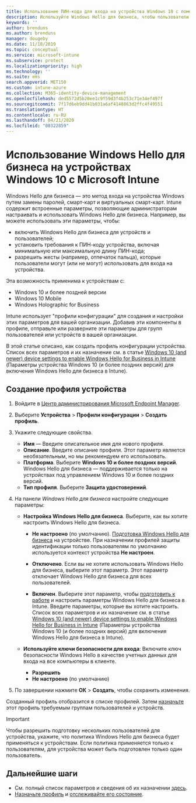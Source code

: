 ```yaml
---
title: Использование ПИН-кода для входа на устройства Windows 10 с помощью Microsoft Intune в Azure | Документация Майкрософт
description: Используйте Windows Hello для бизнеса, чтобы пользователи могли входить на устройства с помощью ПИН-кода, отпечатка пальца и т. д. С помощью этих параметров создайте профиль конфигурации защиты личных данных на устройствах Intune для Windows 10 и назначьте профиль группам пользователей и группам устройств.
keywords: ''
author: brenduns
ms.author: brenduns
manager: dougeby
ms.date: 11/18/2019
ms.topic: conceptual
ms.service: microsoft-intune
ms.subservice: protect
ms.localizationpriority: high
ms.technology: ''
ms.suite: ems
search.appverid: MET150
ms.custom: intune-azure
ms.collection: M365-identity-device-management
ms.openlocfilehash: ded5572d5b20ee1c9f59d3f4b253c71e34ef497f
ms.sourcegitcommit: 7f17d6eb9dd41b031a6af4148863d2ffc4f49551
ms.translationtype: HT
ms.contentlocale: ru-RU
ms.lasthandoff: 04/21/2020
ms.locfileid: "80322859"
---
```

# <a name="use-windows-hello-for-business-on-windows-10-devices-with-microsoft-intune"></a>Использование Windows Hello для бизнеса на устройствах Windows 10 с Microsoft Intune

Windows Hello для бизнеса — это метод входа на устройства Windows путем замены паролей, смарт-карт и виртуальных смарт-карт. Intune содержит встроенные параметры, позволяющие администраторам настраивать и использовать Windows Hello для бизнеса. Например, вы можете использовать эти параметры, чтобы:

- включить Windows Hello для бизнеса для устройств и пользователей;
- установить требования к ПИН-коду устройства, включая минимальную или максимальную длину ПИН-кода;
- разрешить жесты (например, отпечаток пальца), которые пользователи могут (или не могут) использовать для входа на устройства.

Эта возможность применима к устройствам с:

- Windows 10 и более поздней версии
- Windows 10 Mobile
- Windows Holographic for Business

Intune использует "профили конфигурации" для создания и настройки этих параметров для вашей организации. Добавив эти компоненты в профиле, отправьте или разверните эти параметры для групп пользователей или устройств в вашей организации.

В этой статье описано, как создать профиль конфигурации устройства. Список всех параметров и их назначение см. в статье [Windows 10 (and newer) device settings to enable Windows Hello for Business in Intune](identity-protection-windows-settings.md) (Параметры устройства Windows 10 (и более поздних версий) для включения Windows Hello для бизнеса в Intune).

## <a name="create-the-device-profile"></a>Создание профиля устройства

1. Войдите в [Центр администрирования Microsoft Endpoint Manager](https://go.microsoft.com/fwlink/?linkid=2109431).

2. Выберите **Устройства** > **Профили конфигурации** > **Создать профиль**.

3. Укажите следующие свойства.

   - **Имя** — Введите описательное имя для нового профиля.
   - **Описание**. Введите описание профиля. Этот параметр является необязательным, но мы рекомендуем его использовать.
   - **Платформа**. Выберите **Windows 10 и более поздних версий**. Windows Hello для бизнеса — поддерживается только на устройствах под управлением Windows 10 и более поздних версий.
   - **Тип профиля**. Выберите **Защита удостоверений**.

4. На панели *Windows Hello для бизнеса* настройте следующие параметры:

   - **Настройка Windows Hello для бизнеса**. Выберите, как вы хотите настроить Windows Hello для бизнеса.

     - **Не настроено** (по умолчанию). [Подготовка Windows Hello для бизнеса](https://docs.microsoft.com/windows/security/identity-protection/hello-for-business/hello-how-it-works-provisioning) на устройстве. При назначении профилей защиты идентификации только пользователям по умолчанию используется контекст устройства **Не настроен**.

     - **Отключено**. Если вы не хотите использовать Windows Hello для бизнеса, выберите этот параметр. Этот параметр отключает Windows Hello для бизнеса для всех пользователей.

     - **Включен**. Выберите этот параметр, чтобы [подготовить к работе](https://docs.microsoft.com/windows/security/identity-protection/hello-for-business/hello-how-it-works-provisioning) и настроить параметры Windows Hello для бизнеса в Intune. Введите параметры, которые вы хотите настроить. Список всех параметров и их назначение см. в статье [Windows 10 (and newer) device settings to enable Windows Hello for Business in Intune](identity-protection-windows-settings.md) (Параметры устройства Windows 10 (и более поздних версий) для включения Windows Hello для бизнеса в Intune).

   - **Используйте ключи безопасности для входа**: Включите ключ безопасности Windows Hello в качестве учетных данных для входа на все компьютеры в клиенте.

     - **Разрешить**
     - **Не настроено** (по умолчанию)

5. По завершении нажмите **ОК** > **Создать**, чтобы сохранить изменения.

Созданный профиль отобразится в списке профилей. Затем [назначьте](../configuration/device-profile-assign.md) этот профиль требуемым группам пользователей и устройств.

> [!IMPORTANT]
> Чтобы разрешить подготовку нескольких пользователей для устройства, укажите, что политика Windows Hello для бизнеса будет применяться к устройствам. Если политика применяется только к пользователям, для устройства может быть подготовлен только один пользователь.

<!--  Removing image as part of design review; retaining source until we known the disposition.

## Example of device restriction settings

In this high-level example, you'll create a device restriction policy that blocks the use of the built-in camera app on Android devices.

![How to disable the camera on Android devices](./media/identity-protection-configure/disable-android-camera.png)

-->

## <a name="next-steps"></a>Дальнейшие шаги

- См. полный список параметров и сведения об их назначении [здесь](identity-protection-windows-settings.md).
- [Назначьте профиль](../configuration/device-profile-assign.md) и [отслеживайте его состояние](../configuration/device-profile-monitor.md).
